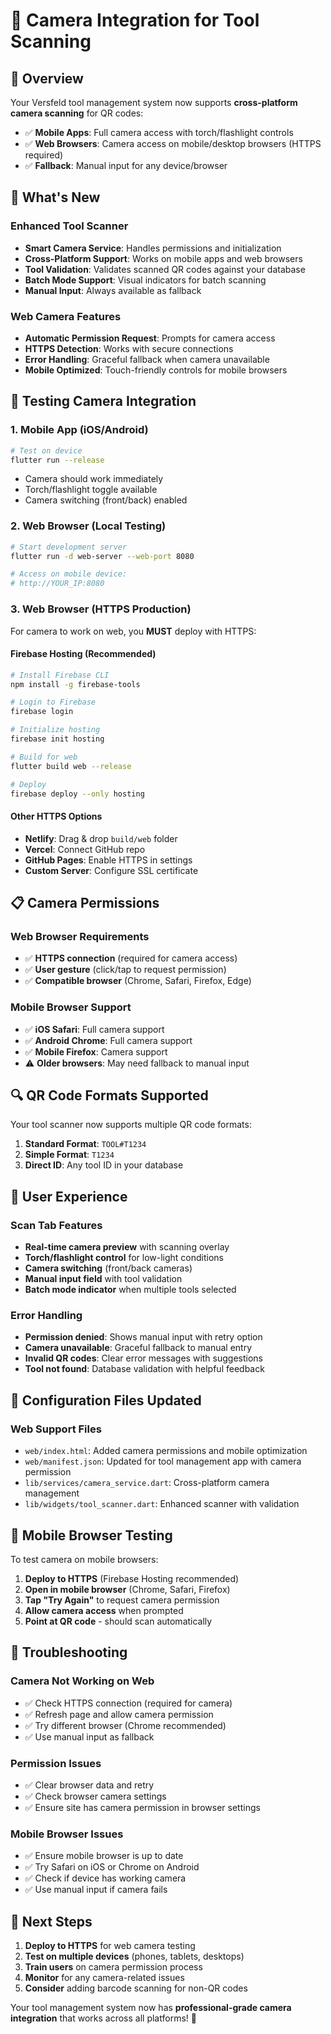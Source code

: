 # 📱 Camera Integration for Tool Scanning

## 🎯 **Overview**

Your Versfeld tool management system now supports **cross-platform camera scanning** for QR codes:

- ✅ **Mobile Apps**: Full camera access with torch/flashlight controls
- ✅ **Web Browsers**: Camera access on mobile/desktop browsers (HTTPS required)
- ✅ **Fallback**: Manual input for any device/browser

## 🔧 **What's New**

### **Enhanced Tool Scanner**

- **Smart Camera Service**: Handles permissions and initialization
- **Cross-Platform Support**: Works on mobile apps and web browsers
- **Tool Validation**: Validates scanned QR codes against your database
- **Batch Mode Support**: Visual indicators for batch scanning
- **Manual Input**: Always available as fallback

### **Web Camera Features**

- **Automatic Permission Request**: Prompts for camera access
- **HTTPS Detection**: Works with secure connections
- **Error Handling**: Graceful fallback when camera unavailable
- **Mobile Optimized**: Touch-friendly controls for mobile browsers

## 🚀 **Testing Camera Integration**

### **1. Mobile App (iOS/Android)**

```bash
# Test on device
flutter run --release
```

- Camera should work immediately
- Torch/flashlight toggle available
- Camera switching (front/back) enabled

### **2. Web Browser (Local Testing)**

```bash
# Start development server
flutter run -d web-server --web-port 8080

# Access on mobile device:
# http://YOUR_IP:8080
```

### **3. Web Browser (HTTPS Production)**

For camera to work on web, you **MUST** deploy with HTTPS:

#### **Firebase Hosting (Recommended)**

```bash
# Install Firebase CLI
npm install -g firebase-tools

# Login to Firebase
firebase login

# Initialize hosting
firebase init hosting

# Build for web
flutter build web --release

# Deploy
firebase deploy --only hosting
```

#### **Other HTTPS Options**

- **Netlify**: Drag & drop `build/web` folder
- **Vercel**: Connect GitHub repo
- **GitHub Pages**: Enable HTTPS in settings
- **Custom Server**: Configure SSL certificate

## 📋 **Camera Permissions**

### **Web Browser Requirements**

- ✅ **HTTPS connection** (required for camera access)
- ✅ **User gesture** (click/tap to request permission)
- ✅ **Compatible browser** (Chrome, Safari, Firefox, Edge)

### **Mobile Browser Support**

- ✅ **iOS Safari**: Full camera support
- ✅ **Android Chrome**: Full camera support
- ✅ **Mobile Firefox**: Camera support
- ⚠️ **Older browsers**: May need fallback to manual input

## 🔍 **QR Code Formats Supported**

Your tool scanner now supports multiple QR code formats:

1. **Standard Format**: `TOOL#T1234`
2. **Simple Format**: `T1234`
3. **Direct ID**: Any tool ID in your database

## 🎨 **User Experience**

### **Scan Tab Features**

- **Real-time camera preview** with scanning overlay
- **Torch/flashlight control** for low-light conditions
- **Camera switching** (front/back cameras)
- **Manual input field** with tool validation
- **Batch mode indicator** when multiple tools selected

### **Error Handling**

- **Permission denied**: Shows manual input with retry option
- **Camera unavailable**: Graceful fallback to manual entry
- **Invalid QR codes**: Clear error messages with suggestions
- **Tool not found**: Database validation with helpful feedback

## 🔧 **Configuration Files Updated**

### **Web Support Files**

- `web/index.html`: Added camera permissions and mobile optimization
- `web/manifest.json`: Updated for tool management app with camera permission
- `lib/services/camera_service.dart`: Cross-platform camera management
- `lib/widgets/tool_scanner.dart`: Enhanced scanner with validation

## 📱 **Mobile Browser Testing**

To test camera on mobile browsers:

1. **Deploy to HTTPS** (Firebase Hosting recommended)
2. **Open in mobile browser** (Chrome, Safari, Firefox)
3. **Tap "Try Again"** to request camera permission
4. **Allow camera access** when prompted
5. **Point at QR code** - should scan automatically

## 🚨 **Troubleshooting**

### **Camera Not Working on Web**

- ✅ Check HTTPS connection (required for camera)
- ✅ Refresh page and allow camera permission
- ✅ Try different browser (Chrome recommended)
- ✅ Use manual input as fallback

### **Permission Issues**

- ✅ Clear browser data and retry
- ✅ Check browser camera settings
- ✅ Ensure site has camera permission in browser settings

### **Mobile Browser Issues**

- ✅ Ensure mobile browser is up to date
- ✅ Try Safari on iOS or Chrome on Android
- ✅ Check if device has working camera
- ✅ Use manual input if camera fails

## 🎯 **Next Steps**

1. **Deploy to HTTPS** for web camera testing
2. **Test on multiple devices** (phones, tablets, desktops)
3. **Train users** on camera permission process
4. **Monitor** for any camera-related issues
5. **Consider** adding barcode scanning for non-QR codes

Your tool management system now has **professional-grade camera integration** that works across all platforms! 🎉
